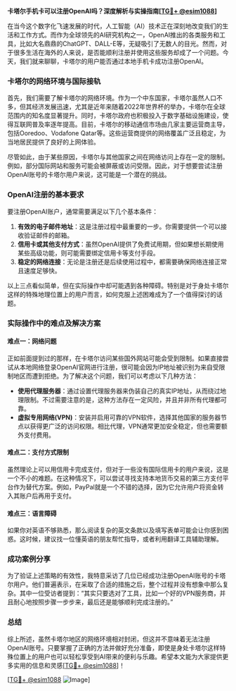 **卡塔尔手机卡可以注册OpenAI吗？深度解析与实操指南[[TG💪+ @esim1088](https://t.me/s/esim1088)]**

在当今这个数字化飞速发展的时代，人工智能（AI）技术正在深刻地改变我们的生活和工作方式。而作为全球领先的AI研究机构之一，OpenAI推出的各类服务和工具，比如大名鼎鼎的ChatGPT、DALL-E等，无疑吸引了无数人的目光。然而，对于很多生活在海外的人来说，是否能顺利注册并使用这些服务却成了一个问题。今天，我们就来聊聊，卡塔尔的用户能否通过本地手机卡成功注册OpenAI。

### 卡塔尔的网络环境与国际接轨

首先，我们需要了解卡塔尔的网络环境。作为一个中东国家，卡塔尔虽然人口不多，但其经济发展迅速，尤其是近年来随着2022年世界杯的举办，卡塔尔在全球范围内的知名度显著提升。同时，卡塔尔政府也积极投入于数字基础设施建设，使得互联网普及率逐年提高。目前，卡塔尔的移动通信市场由几家主要运营商主导，包括Ooredoo、Vodafone Qatar等。这些运营商提供的网络覆盖广泛且稳定，为当地居民提供了良好的上网体验。

尽管如此，由于某些原因，卡塔尔与其他国家之间在网络访问上存在一定的限制。例如，部分国际网站和服务可能会被屏蔽或访问受限。因此，对于想要尝试注册OpenAI账号的卡塔尔用户来说，这可能是一个潜在的挑战。

### OpenAI注册的基本要求

要注册OpenAI账户，通常需要满足以下几个基本条件：

1. **有效的电子邮件地址**：这是注册过程中最重要的一步。你需要提供一个可以接收验证邮件的邮箱。
2. **信用卡或其他支付方式**：虽然OpenAI提供了免费试用期，但如果想长期使用某些高级功能，则可能需要绑定信用卡等支付手段。
3. **稳定的网络连接**：无论是注册还是后续使用过程中，都需要确保网络连接正常且速度足够快。

以上三点看似简单，但在实际操作中却可能遇到各种障碍。特别是对于身处卡塔尔这样的特殊地理位置上的用户而言，如何克服上述困难成为了一个值得探讨的话题。

### 实际操作中的难点及解决方案

#### 难点一：网络问题
正如前面提到过的那样，在卡塔尔访问某些国外网站可能会受到限制。如果直接尝试从本地网络登录OpenAI官网进行注册，很可能会因为IP地址被识别为来自受限制地区而遭到拒绝。为了解决这个问题，我们可以考虑以下几种方法：

- **使用代理服务器**：通过设置代理服务器来伪装自己的真实IP地址，从而绕过地理限制。不过需要注意的是，这种方法存在一定风险，并且并非所有代理都可靠。
- **虚拟专用网络(VPN)**：安装并启用可靠的VPN软件，选择其他国家的服务器节点以获得更广泛的访问权限。相比代理，VPN通常更加安全稳定，但也需要额外支付费用。

#### 难点二：支付方式限制
虽然理论上可以用信用卡完成支付，但对于一些没有国际信用卡的用户来说，这是一个不小的难题。在这种情况下，可以尝试寻找支持本地货币交易的第三方支付平台作为替代方案。例如，PayPal就是一个不错的选择，因为它允许用户将资金转入其账户后再用于支付。

#### 难点三：语言障碍
如果你对英语不够熟悉，那么阅读复杂的英文条款以及填写表单可能会让你感到困惑。这时候，建议找一位懂英语的朋友帮忙指导，或者利用翻译工具辅助理解。

### 成功案例分享
为了验证上述策略的有效性，我特意采访了几位已经成功注册OpenAI账号的卡塔尔用户。他们普遍表示，在采取了合适的措施之后，整个过程并没有想象中那么复杂。其中一位受访者提到：“其实只要选对了工具，比如一个好的VPN服务商，并且耐心地按照步骤一步步来，最后还是能够顺利完成注册的。”

### 总结
综上所述，虽然卡塔尔地区的网络环境相对封闭，但这并不意味着无法注册OpenAI账号。只要掌握了正确的方法并做好充分准备，即使是身处卡塔尔这样特殊位置上的用户也可以轻松享受到AI带来的便利与乐趣。希望本文能为大家提供更多实用的信息和灵感[[TG💪+ @esim1088](https://t.me/s/esim1088)]！

[[TG💪+ @esim1088](https://t.me/s/esim1088) ![Image](https://i.postimg.cc/4NQfJmqS/Snipaste-2025-05-13-00-14-12.png)]